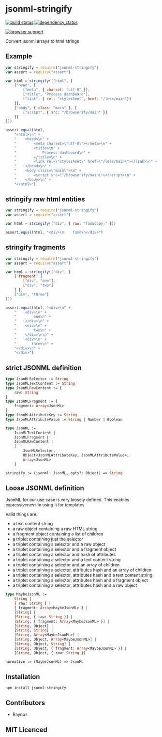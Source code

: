 # jsonml-stringify

[![build status][1]][2] [![dependency status][3]][4]

[![browser support][5]][6]

Convert jsonml arrays to html strings

## Example

```js
var stringify = require("jsonml-stringify")
var assert = require("assert")

var html = stringify(["html", [
    ["head", [
        ["meta", { charset: "utf-8" }],
        ["title", "Process dashboard"],
        ["link", { rel: "stylesheet", href: "/less/main"}]
    ]],
    ["body", { class: "main" }, [
        ["script", { src: "/browserify/main" }]
    ]]
]])

assert.equal(html,
    "<html>\n" +
    "    <head>\n" +
    "        <meta charset=\"utf-8\"></meta>\n" +
    "        <title>\n" +
    "            Process dashboard\n" +
    "        </title>\n" +
    "        <link rel=\"stylesheet\" href=\"/less/main\"></link>\n" +
    "    </head>\n" +
    "    <body class=\"main\">\n" +
    "        <script src=\"/browserify/main\"></script>\n" +
    "    </body>\n" +
    "</html>")
```

## stringify raw html entities

```js
var stringify = require("jsonml-stringify")
var assert = require("assert")

var html = stringify(["div", { raw: "foo&copy;" }])

assert.equal(html, "<div>\n    foo©\n</div>")
```

## stringify fragments

```js
var stringify = require("jsonml-stringify")
var assert = require("assert")

var html = stringify(["div", [
    { fragment: [
        ["div", "one"],
        ["div", "two"]
    ] },
    ["div", "three"]
]])

assert.equal(html, "<div>\n" +
    "    <div>\n" +
    "        one\n" +
    "    </div>\n" +
    "    <div>\n" +
    "        two\n" +
    "    </div>\n\n" +
    "    <div>\n" +
    "       three\n" +
    "</div>\n" +
    "</div>")
```

## strict JSONML definition

```ocaml
type JsonMLSelector := String
type JsonMLTextContent := String
type JsonMLRawContent := {
    raw: String
}
type JsonMLFragment := {
    fragment: Array<JsonML>
}
type JsonMLAttributeKey := String
type JsonMLAttributeValue := String | Number | Boolean

type JsonML :=
    JsonMLTextContent |
    JsonMLFragment |
    JsonMLRawContent |
    [
        JsonMLSelector,
        Object<JsonMLAttributeKey, JsonMLAttributeValue>,
        Array<JsonML>
    ]

stringify := (jsonml: JsonML, opts?: Object) => String
```

## Loose JSONML definition

JsonML for our use case is very loosely defined. This
    enables expressiveness in using it for templates.

Valid things are:
 - a text content string
 - a raw object containing a raw HTML string
 - a fragment object containing a list of children
 - a triplet containing just the selector
 - a triplet containing a selector and a raw object
 - a triplet containing a selector and a fragment object
 - a triplet containing a selector and hash of attributes
 - a triplet containing a selector and a text content string
 - a triplet containing a selector and an array of children
 - a triplet containing a selector, attributes hash
    and an array of children
 - a triplet containing a selector, attributes hash
    and a text content string
 - a triplet containing a selector, attributes hash
    and a fragment object
 - a triplet containing a selector, attributes hash
    and a raw object

```ocaml
type MaybeJsonML :=
    String |
    { raw: String } |
    { fragment: Array<MaybeJsonML> } |
    [String] |
    [String, { raw: String }] |
    [String, { fragment: Array<MaybeJsonML> }] |
    [String, Object] |
    [String, String] |
    [String, Array<MaybeJsonML>] |
    [String, Object, Array<MaybeJsonML>] |
    [String, Object, String] |
    [String, Object, { fragment: Array<MaybeJsonML> }] |
    [String, Object, { raw: String }]

normalize := (MaybeJsonML) => JsonML
```

## Installation

`npm install jsonml-stringify`

## Contributors

 - Raynos

## MIT Licenced

  [1]: https://secure.travis-ci.org/Raynos/jsonml-stringify.png
  [2]: https://travis-ci.org/Raynos/jsonml-stringify
  [3]: https://david-dm.org/Raynos/jsonml-stringify.png
  [4]: https://david-dm.org/Raynos/jsonml-stringify
  [5]: https://ci.testling.com/Raynos/jsonml-stringify.png
  [6]: https://ci.testling.com/Raynos/jsonml-stringify
